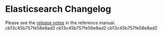 # Elasticsearch Changelog

Please see the [release notes](https://www.elastic.co/guide/en/elasticsearch/reference/current/es-release-notes.html) in the reference manual.
cb13c45b757fe58e8ad2
cb13c45b757fe58e8ad2
cb13c45b757fe58e8ad2
